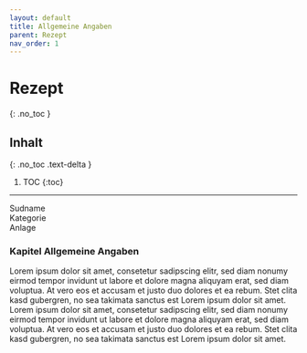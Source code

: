 ```yaml
---
layout: default
title: Allgemeine Angaben
parent: Rezept
nav_order: 1
---
```


# Rezept
{: .no_toc }

## Inhalt
{: .no_toc .text-delta }

1. TOC
{:toc}

---


Sudname  
Kategorie  
Anlage  

### Kapitel Allgemeine Angaben
Lorem ipsum dolor sit amet, consetetur sadipscing elitr, sed diam nonumy eirmod tempor invidunt ut labore et dolore magna aliquyam erat, sed diam voluptua. At vero eos et accusam et justo duo dolores et ea rebum. Stet clita kasd gubergren, no sea takimata sanctus est Lorem ipsum dolor sit amet. Lorem ipsum dolor sit amet, consetetur sadipscing elitr, sed diam nonumy eirmod tempor invidunt ut labore et dolore magna aliquyam erat, sed diam voluptua. At vero eos et accusam et justo duo dolores et ea rebum. Stet clita kasd gubergren, no sea takimata sanctus est Lorem ipsum dolor sit amet.
